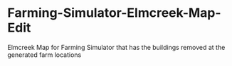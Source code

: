 # Farming-Simulator-Elmcreek-Map-Edit
Elmcreek Map for Farming Simulator  that has the buildings removed at the generated farm locations
